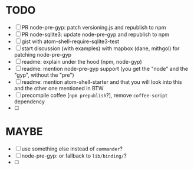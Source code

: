 # TODO

- [ ] PR node-pre-gyp: patch versioning.js and republish to npm
- [ ] PR node-sqlite3: update node-pre-gyp and republish to npm
- [ ] gist with atom-shell-require-sqlite3-test
- [ ] start discussion (with examples) with mapbox (dane, mithgol) for patching node-pre-gyp
- [ ] readme: explain under the hood (npm, node-gyp)
- [ ] readme: mention node-pre-gyp support (you get the "node" and the "gyp", without the "pre")
- [ ] readme: mention atom-shell-starter and that you will look into this and the other one mentioned in BTW
- [ ] precompile coffee [`npm prepublish`?], remove `coffee-script` dependency
- [ ] 
 
# MAYBE

- [ ] use something else instead of `commander`?
- [ ] node-pre-gyp: or fallback to `lib/binding/`?
- [ ] 